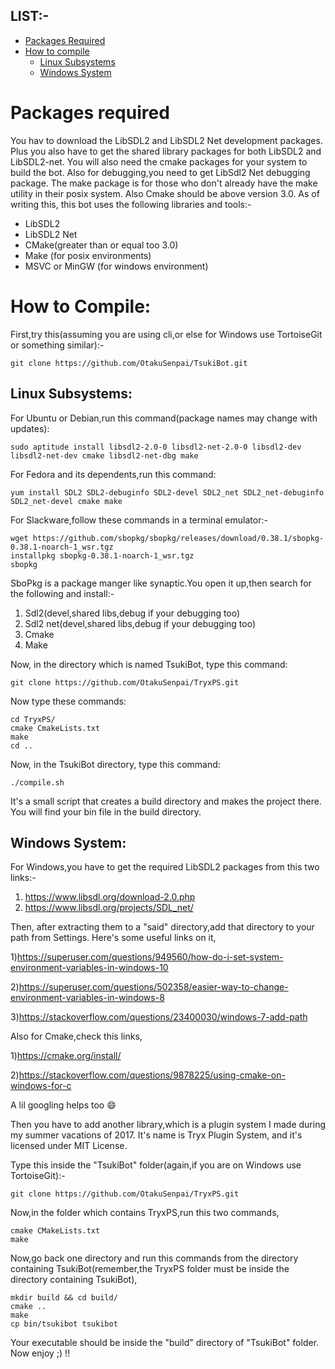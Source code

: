 LIST:-
----

* [Packages Required](#packages-required)
* [How to compile](#how-to-compile)
  * [Linux Subsystems](#linux-subsystems)
  * [Windows System](#window-system) 

# Packages required

You hav to download the LibSDL2 and LibSDL2 Net development packages. Plus you also have to get the shared library packages for both LibSDL2 and LibSDL2-net. You will also need the cmake packages for your system to
build the bot. Also for debugging,you need to get LibSdl2 Net debugging package. The make package is for those who don't already have the make utility in their posix system. Also Cmake should be above version 3.0.
As of writing this, this bot uses the following libraries and tools:-

* LibSDL2
* LibSDL2 Net
* CMake(greater than or equal too 3.0)
* Make (for posix environments)
* MSVC or MinGW (for windows environment)


# How to Compile:

First,try this(assuming you are using cli,or else for Windows use TortoiseGit or something similar):-

```
git clone https://github.com/OtakuSenpai/TsukiBot.git

```


## Linux Subsystems:

For Ubuntu or Debian,run this command(package names may change with updates):

```
sudo aptitude install libsdl2-2.0-0 libsdl2-net-2.0-0 libsdl2-dev libsdl2-net-dev cmake libsdl2-net-dbg make

```

For Fedora and its dependents,run this command:

```
yum install SDL2 SDL2-debuginfo SDL2-devel SDL2_net SDL2_net-debuginfo SDL2_net-devel cmake make

```
For Slackware,follow these commands in a terminal emulator:-

```
wget https://github.com/sbopkg/sbopkg/releases/download/0.38.1/sbopkg-0.38.1-noarch-1_wsr.tgz
installpkg sbopkg-0.38.1-noarch-1_wsr.tgz
sbopkg

```

SboPkg is a package manger like synaptic.You open it up,then search for the following and install:-

1) Sdl2(devel,shared libs,debug if your debugging too)
2) Sdl2 net(devel,shared libs,debug if your debugging too)
3) Cmake
4) Make

Now, in the directory which is named TsukiBot, type this command:

```
git clone https://github.com/OtakuSenpai/TryxPS.git
```

Now type these commands:

```
cd TryxPS/
cmake CmakeLists.txt
make
cd ..
```

Now, in the TsukiBot directory, type this command:

```
./compile.sh
```

It's a small script that creates a build directory and makes the project there.
You will find your bin file in the build directory.

## Windows System:

For Windows,you have to get the required LibSDL2 packages from this two links:-
1) https://www.libsdl.org/download-2.0.php
2) https://www.libsdl.org/projects/SDL_net/

Then, after extracting them to a "said" directory,add that directory to your path from Settings.
Here's some useful links on it,

1)https://superuser.com/questions/949560/how-do-i-set-system-environment-variables-in-windows-10

2)https://superuser.com/questions/502358/easier-way-to-change-environment-variables-in-windows-8

3)https://stackoverflow.com/questions/23400030/windows-7-add-path

Also for Cmake,check this links,

1)https://cmake.org/install/

2)https://stackoverflow.com/questions/9878225/using-cmake-on-windows-for-c

A lil googling helps too 😄

Then you have to add another library,which is a plugin system I made during my summer vacations of 2017. It's name is Tryx Plugin System, and it's licensed under MIT License.

Type this inside the "TsukiBot" folder(again,if you are on Windows use TortoiseGit):-

```
git clone https://github.com/OtakuSenpai/TryxPS.git

```
Now,in the folder which contains TryxPS,run this two commands,

```
cmake CMakeLists.txt
make

```

Now,go back one directory and run this commands from the directory containing TsukiBot(remember,the TryxPS folder must be inside the directory containing TsukiBot),

```
mkdir build && cd build/
cmake ..
make
cp bin/tsukibot tsukibot

```

Your executable should be inside the "build" directory of "TsukiBot" folder. Now enjoy ;) !!
